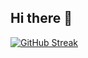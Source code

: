 ## Hi there 👋

[![GitHub Streak](https://streak-stats.demolab.com?user=itsmerrin&theme=dark)](https://git.io/streak-stats)
